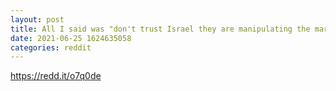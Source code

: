 ```yaml
--- 
layout: post 
title: All I said was "don't trust Israel they are manipulating the market" and within an hour banned. I will never suggest crypto as an investment because of this. 
date: 2021-06-25 1624635058 
categories: reddit 
--- 
```

https://redd.it/o7q0de